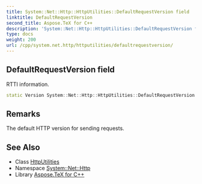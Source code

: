 ```yaml
---
title: System::Net::Http::HttpUtilities::DefaultRequestVersion field
linktitle: DefaultRequestVersion
second_title: Aspose.TeX for C++
description: 'System::Net::Http::HttpUtilities::DefaultRequestVersion field. RTTI information in C++.'
type: docs
weight: 200
url: /cpp/system.net.http/httputilities/defaultrequestversion/
---
```

## DefaultRequestVersion field


RTTI information.

```cpp
static Version System::Net::Http::HttpUtilities::DefaultRequestVersion
```

## Remarks


The default HTTP version for sending requests. 
## See Also

* Class [HttpUtilities](../)
* Namespace [System::Net::Http](../../)
* Library [Aspose.TeX for C++](../../../)
